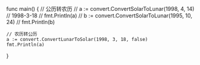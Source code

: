 func main() {
	// 公历转农历
	// a := convert.ConvertSolarToLunar(1998, 4, 14) // 1998-3-18
	// fmt.Println(a)
	// b := convert.ConvertSolarToLunar(1995, 10, 24)
	// fmt.Println(b)
	
	// 农历转公历
	a := convert.ConvertLunarToSolar(1998, 3, 18, false)
	fmt.Println(a)

}